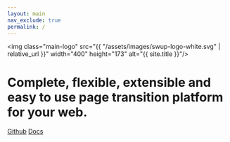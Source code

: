 ```yaml
---
layout: main
nav_exclude: true
permalink: /
---
```

<img class="main-logo" src="{{ "/assets/images/swup-logo-white.svg" | relative_url }}" width="400" height="173" alt="{{ site.title }}"/>
<h1 class="main-headline">Complete, flexible, extensible and easy to use page transition platform for your web.</h1>
<p class="main-buttons">
    <a href="https://github.com/swup/swup" class="btn btn-light fs-5 mb-4">Github</a>   
    <a href="{{ "/getting-started" | relative_url }}" class="btn fs-5 mb-4">Docs</a>   
</p>